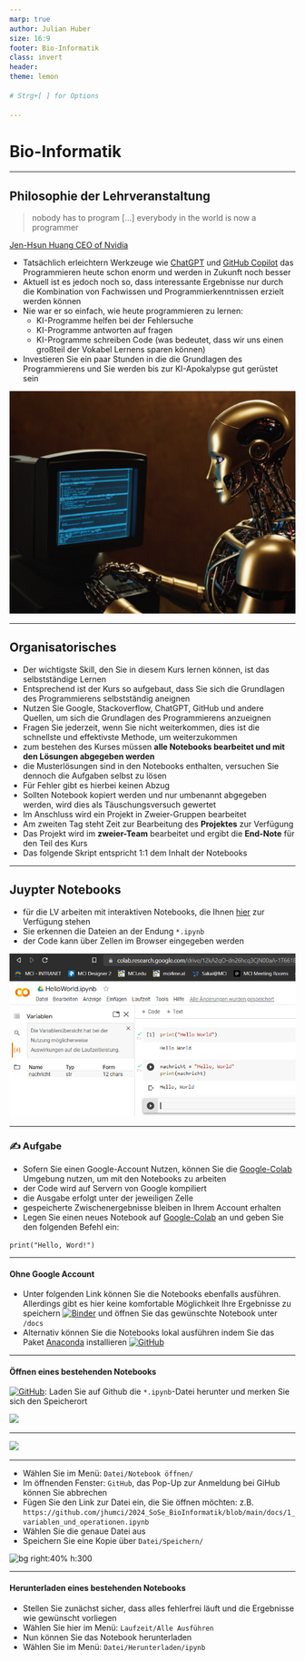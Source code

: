 ```yaml
---
marp: true
author: Julian Huber
size: 16:9
footer: Bio-Informatik
class: invert
header: 
theme: lemon 

# Strg+[ ] for Options 

---
```


<!-- paginate: true -->

# Bio-Informatik

---

## Philosophie der Lehrveranstaltung

> nobody has to program [...] everybody in the world is now a programmer

[Jen-Hsun Huang CEO of Nvidia](https://www.youtube.com/watch?v=iUOrH2FJKfo&t=1090s)

* Tatsächlich erleichtern Werkzeuge wie [ChatGPT](https://chat.openai.com/) und [GitHub Copilot](https://github.com/features/copilot) das Programmieren heute schon enorm und werden in Zukunft noch besser
* Aktuell ist es jedoch noch so, dass interessante Ergebnisse nur durch die Kombination von Fachwissen und Programmierkenntnissen erzielt werden können
* Nie war er so einfach, wie heute programmieren zu lernen:
    * KI-Programme helfen bei der Fehlersuche
    * KI-Programme antworten auf fragen
    * KI-Programme schreiben Code (was bedeutet, dass wir uns einen großteil der Vokabel Lernens sparen können)
* Investieren Sie ein paar Stunden in die die Grundlagen des Programmierens und Sie werden bis zur KI-Apokalypse gut gerüstet sein

![](images/robot_apocalypse.png)

---

## Organisatorisches

- Der wichtigste Skill, den Sie in diesem Kurs lernen können, ist das selbstständige Lernen
- Entsprechend ist der Kurs so aufgebaut, dass Sie sich die Grundlagen des Programmierens selbstständig aneignen
- Nutzen Sie Google, Stackoverflow, ChatGPT, GitHub und andere Quellen, um sich die Grundlagen des Programmierens anzueignen
- Fragen Sie jederzeit, wenn Sie nicht weiterkommen, dies ist die schnellste und effektivste Methode, um weiterzukommen
- zum bestehen des Kurses müssen **alle Notebooks bearbeitet und mit den Lösungen abgegeben werden**
- die Musterlösungen sind in den Notebooks enthalten, versuchen Sie dennoch die Aufgaben selbst zu lösen
- Für Fehler gibt es hierbei keinen Abzug
- Sollten Notebook kopiert werden und nur umbenannt abgegeben werden, wird dies als Täuschungsversuch gewertet
- Im Anschluss wird ein Projekt in Zweier-Gruppen bearbeitet
- Am zweiten Tag steht Zeit zur Bearbeitung des **Projektes** zur Verfügung
- Das Projekt wird im **zweier-Team** bearbeitet und ergibt die **End-Note** für den Teil des Kurs
- Das folgende Skript entspricht 1:1 dem Inhalt der Notebooks

---

## Juypter Notebooks

* für die LV arbeiten mit interaktiven Notebooks, die Ihnen [hier](https://github.com/jhumci/2024_SoSe_BioInformatik/tree/main/docs) zur Verfügung stehen
* Sie erkennen die Dateien an der Endung `*.ipynb`
* der Code kann über Zellen im Browser eingegeben werden

![bg right h:350](images/HelloWorldNotebook.png)



---


### ✍️ Aufgabe

* Sofern Sie einen Google-Account Nutzen, können Sie die [Google-Colab](https://colab.research.google.com/) Umgebung nutzen, um mit den Notebooks zu arbeiten
* der Code wird auf Servern von Google kompiliert
* die Ausgabe erfolgt unter der jeweiligen Zelle
* gespeicherte Zwischenergebnisse bleiben in Ihrem Account erhalten
* Legen Sie einen neues Notebook auf [Google-Colab](https://colab.research.google.com/) an und geben Sie den folgenden Befehl ein:

```print("Hello, Word!")```

---

#### Ohne Google Account

- Unter folgenden Link können Sie die Notebooks ebenfalls ausführen. Allerdings gibt es hier keine komfortable Möglichkeit Ihre Ergebnisse zu speichern
[![Binder](https://mybinder.org/badge_logo.svg)](https://mybinder.org/v2/gh/jhumci/2024_SoSe_BioInformatik/HEAD) und öffnen Sie das gewünschte Notebook unter `/docs`
- Alternativ können Sie die Notebooks lokal ausführen indem Sie das Paket [Anaconda](https://www.youtube.com/watch?v=h1sAzPojKMg) installieren
[![GitHub](https://img.shields.io/badge/github-%23121011.svg?style=for-the-badge&logo=github&logoColor=white)](https://github.com/jhumci/2024_SoSe_BioInformatik/tree/main/docs)

---

#### Öffnen eines bestehenden Notebooks

[![GitHub](https://img.shields.io/badge/github-%23121011.svg?style=for-the-badge&logo=github&logoColor=white)](https://github.com/jhumci/2024_SoSe_BioInformatik/tree/main/docs): Laden Sie auf Github die `*.ipynb`-Datei herunter und merken Sie sich den Speicherort

![](images/DoewnloadNotebook.png)


---

![](images/OpenColab.webp)

---

- Wählen Sie im Menü: `Datei/Notebook öffnen/` 
- Im öffnenden Fenster: `GitHub`, das Pop-Up zur Anmeldung bei GiHub können Sie abbrechen
- Fügen Sie den Link zur Datei ein, die Sie öffnen möchten: z.B. `https://github.com/jhumci/2024_SoSe_BioInformatik/blob/main/docs/1_variablen_und_operationen.ipynb`
- Wählen Sie die genaue Datei aus
- Speichern Sie eine Kopie über `Datei/Speichern/` 


![bg right:40% h:300](images/Repooeffenen.png)

---

#### Herunterladen eines bestehenden Notebooks

- Stellen Sie zunächst sicher, dass alles fehlerfrei läuft und die Ergebnisse wie gewünscht vorliegen
- Wählen Sie hier im Menü: `Laufzeit/Alle Ausführen`
- Nun können Sie das Notebook herunterladen
- Wählen Sie im Menü: `Datei/Herunterladen/ipynb`